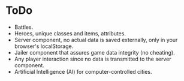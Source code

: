 ToDo
====

- Battles.
- Heroes, unique classes and items, attributes.
- Server component, no actual data is saved externally, only in your browser's localStorage.
- Jailer component that assures game data integrity (no cheating).
- Any player interaction since no data is transmitted to the server component.
- Artificial Intelligence (AI) for computer-controlled cities.

